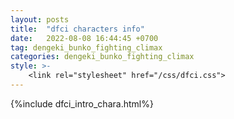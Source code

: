 ```yaml
---
layout: posts
title:  "dfci characters info"
date:   2022-08-08 16:44:45 +0700
tag: dengeki_bunko_fighting_climax
categories: dengeki_bunko_fighting_climax
style: >-
    <link rel="stylesheet" href="/css/dfci.css">
---
```


{%include dfci_intro_chara.html%}